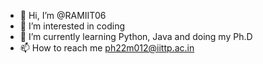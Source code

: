 - 👋 Hi, I’m @RAMIIT06
- 👀 I’m interested in coding
- 🌱 I’m currently learning Python, Java and doing my Ph.D
- 📫 How to reach me ph22m012@iittp.ac.in


<!---
RAMIIT06/RAMIIT06 is a ✨ special ✨ repository because its `README.md` (RAMIT).
--->
